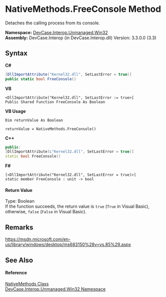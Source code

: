 # NativeMethods.FreeConsole Method 
 

Detaches the calling process from its console.

**Namespace:**&nbsp;<a href="N_DevCase_Interop_Unmanaged_Win32">DevCase.Interop.Unmanaged.Win32</a><br />**Assembly:**&nbsp;DevCase.Interop (in DevCase.Interop.dll) Version: 3.3.0.0 (3.3)

## Syntax

**C#**<br />
``` C#
[DllImportAttribute("Kernel32.dll", SetLastError = true)]
public static bool FreeConsole()
```

**VB**<br />
``` VB
<DllImportAttribute("Kernel32.dll", SetLastError := true>]
Public Shared Function FreeConsole As Boolean
```

**VB Usage**<br />
``` VB Usage
Dim returnValue As Boolean

returnValue = NativeMethods.FreeConsole()
```

**C++**<br />
``` C++
public:
[DllImportAttribute(L"Kernel32.dll", SetLastError = true)]
static bool FreeConsole()
```

**F#**<br />
``` F#
[<DllImportAttribute("Kernel32.dll", SetLastError = true)>]
static member FreeConsole : unit -> bool 

```


#### Return Value
Type: Boolean<br />If the function succeeds, the return value is `true` (`True` in Visual Basic), otherwise, `false` (`False` in Visual Basic).

## Remarks
<a href="https://msdn.microsoft.com/en-us/library/windows/desktop/ms683150%28v=vs.85%29.aspx" target="_blank">https://msdn.microsoft.com/en-us/library/windows/desktop/ms683150%28v=vs.85%29.aspx</a>

## See Also


#### Reference
<a href="T_DevCase_Interop_Unmanaged_Win32_NativeMethods">NativeMethods Class</a><br /><a href="N_DevCase_Interop_Unmanaged_Win32">DevCase.Interop.Unmanaged.Win32 Namespace</a><br />